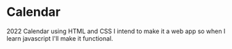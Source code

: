 # Calendar
2022 Calendar using HTML and CSS
I intend to make it a web app so when I learn javascript I'll make it functional.
